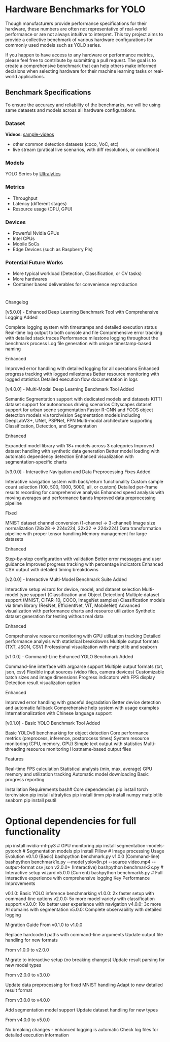 # Hardware Benchmarks for YOLO

Though manufacturers provide performance specifications for their hardware, these numbers are often not representative of real-world performance or are not always intuitive to interpret. This toy project aims to provide a collective benchmark of various hardware configurations for commonly used models such as YOLO series.

If you happen to have access to any hardware or performance metrics, please feel free to contribute by submitting a pull request. The goal is to create a comprehensive benchmark that can help others make informed decisions when selecting hardware for their machine learning tasks or real-world applications.

## Benchmark Specifications

To ensure the accuracy and reliability of the benchmarks, we will be using same datasets and models across all hardware configurations. 

### Dataset

**Videos**: [sample-videos](https://github.com/intel-iot-devkit/sample-videos)
* other common detection datasets (coco, VoC, etc)
* live stream (pratical live scenarios, with diff resolutions, or conditions)

### Models

YOLO Series by [Ultralytics](https://github.com/ultralytics/ultralytics)

### Metrics

* Throughput
* Latency (different stages)
* Resource usage (CPU, GPU)

### Devices

* Powerful Nvidia GPUs
* Intel CPUs
* Mobile SoCs
* Edge Devices (such as Raspberry Pis)

### Potential Future Works

- More typical workload (Detection, Classification, or CV tasks)
- More hardwares
- Container based deliverables for convenience reproduction






# #####################################################################
Changelog

[v5.0.0] - Enhanced Deep Learning Benchmark Tool with Comprehensive Logging
Added

Complete logging system with timestamps and detailed execution status
Real-time log output to both console and file
Comprehensive error tracking with detailed stack traces
Performance milestone logging throughout the benchmark process
Log file generation with unique timestamp-based naming

Enhanced

Improved error handling with detailed logging for all operations
Enhanced progress tracking with logged milestones
Better resource monitoring with logged statistics
Detailed execution flow documentation in logs


[v4.0.0] - Multi-Modal Deep Learning Benchmark Tool
Added

Semantic Segmentation support with dedicated models and datasets
KITTI dataset support for autonomous driving scenarios
Cityscapes dataset support for urban scene segmentation
Faster R-CNN and FCOS object detection models via torchvision
Segmentation models including DeepLabV3+, UNet, PSPNet, FPN
Multi-modal architecture supporting Classification, Detection, and Segmentation

Enhanced

Expanded model library with 18+ models across 3 categories
Improved dataset handling with synthetic data generation
Better model loading with automatic dependency detection
Enhanced visualization with segmentation-specific charts


[v3.0.0] - Interactive Navigation and Data Preprocessing Fixes
Added

Interactive navigation system with back/return functionality
Custom sample count selection (100, 500, 1000, 5000, all, or custom)
Detailed per-frame results recording for comprehensive analysis
Enhanced speed analysis with moving averages and performance bands
Improved data preprocessing pipeline

Fixed

MNIST dataset channel conversion (1-channel → 3-channel)
Image size normalization (28x28 → 224x224, 32x32 → 224x224)
Data transformation pipeline with proper tensor handling
Memory management for large datasets

Enhanced

Step-by-step configuration with validation
Better error messages and user guidance
Improved progress tracking with percentage indicators
Enhanced CSV output with detailed timing breakdowns


[v2.0.0] - Interactive Multi-Model Benchmark Suite
Added

Interactive setup wizard for device, model, and dataset selection
Multi-model type support (Classification and Object Detection)
Multiple dataset support (MNIST, CIFAR-10, COCO, ImageNet samples)
Classification models via timm library (ResNet, EfficientNet, ViT, MobileNet)
Advanced visualization with performance charts and resource utilization
Synthetic dataset generation for testing without real data

Enhanced

Comprehensive resource monitoring with GPU utilization tracking
Detailed performance analysis with statistical breakdowns
Multiple output formats (TXT, JSON, CSV)
Professional visualization with matplotlib and seaborn


[v1.0.0] - Command-Line Enhanced YOLO Benchmark
Added

Command-line interface with argparse support
Multiple output formats (txt, json, csv)
Flexible input sources (video files, camera devices)
Customizable batch sizes and image dimensions
Progress indicators with FPS display
Detection result visualization option

Enhanced

Improved error handling with graceful degradation
Better device detection and automatic fallback
Comprehensive help system with usage examples
Internationalization with Chinese language support


[v0.1.0] - Basic YOLO Benchmark Tool
Added

Basic YOLOv8 benchmarking for object detection
Core performance metrics (preprocess, inference, postprocess times)
System resource monitoring (CPU, memory, GPU)
Simple text output with statistics
Multi-threading resource monitoring
Hostname-based output files

Features

Real-time FPS calculation
Statistical analysis (min, max, average)
GPU memory and utilization tracking
Automatic model downloading
Basic progress reporting


Installation Requirements
bash# Core dependencies
pip install torch torchvision
pip install ultralytics
pip install timm
pip install numpy matplotlib seaborn
pip install psutil

# Optional dependencies for full functionality
pip install nvidia-ml-py3  # GPU monitoring
pip install segmentation-models-pytorch  # Segmentation models
pip install Pillow  # Image processing
Usage Evolution
v0.1.0 (Basic)
bashpython benchmark.py
v1.0.0 (Command-line)
bashpython benchmark1x.py --model yolov8n.pt --source video.mp4 --output-format csv json
v2.0.0+ (Interactive)
bashpython benchmark2x.py  # Interactive setup wizard
v5.0.0 (Current)
bashpython benchmark5.py  # Full interactive experience with comprehensive logging
Key Performance Improvements

v0.1.0: Basic YOLO inference benchmarking
v1.0.0: 2x faster setup with command-line options
v2.0.0: 5x more model variety with classification support
v3.0.0: 10x better user experience with navigation
v4.0.0: 3x more AI domains with segmentation
v5.0.0: Complete observability with detailed logging

Migration Guide
From v0.1.0 to v1.0.0

Replace hardcoded paths with command-line arguments
Update output file handling for new formats

From v1.0.0 to v2.0.0

Migrate to interactive setup (no breaking changes)
Update result parsing for new model types

From v2.0.0 to v3.0.0

Update data preprocessing for fixed MNIST handling
Adapt to new detailed result format

From v3.0.0 to v4.0.0

Add segmentation model support
Update dataset handling for new types

From v4.0.0 to v5.0.0

No breaking changes - enhanced logging is automatic
Check log files for detailed execution information

